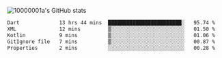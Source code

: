 ![10000001a's GitHub stats](https://github-readme-stats.vercel.app/api?username=10000001a&show_icons=true&theme=onedark&count_private=true)

<!-- [![Top Langs](https://github-readme-stats.vercel.app/api/top-langs/?username=10000001a&layout=compact&theme=onedark&langs_count=5)](https://github.com/anuraghazra/github-readme-stats) -->
<!--
**10000001a/10000001a** is a ✨ _special_ ✨ repository because its `README.md` (this file) appears on your GitHub profile.

Here are some ideas to get you started:

- 🔭 I’m currently working on ...
- 🌱 I’m currently learning ...
- 👯 I’m looking to collaborate on ...
- 🤔 I’m looking for help with ...
- 💬 Ask me about ...
- 📫 How to reach me: ...
- 😄 Pronouns: ...
- ⚡ Fun fact: ...
-->

<!--START_SECTION:waka-->

```txt
Dart             13 hrs 44 mins  ████████████████████████░   95.74 %
XML              12 mins         ▒░░░░░░░░░░░░░░░░░░░░░░░░   01.50 %
Kotlin           9 mins          ▒░░░░░░░░░░░░░░░░░░░░░░░░   01.06 %
GitIgnore file   7 mins          ▒░░░░░░░░░░░░░░░░░░░░░░░░   00.87 %
Properties       2 mins          ░░░░░░░░░░░░░░░░░░░░░░░░░   00.28 %
```

<!--END_SECTION:waka-->
